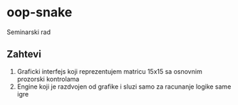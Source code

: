 # oop-snake
Seminarski rad

## Zahtevi
1. Graficki interfejs koji reprezentujem matricu 15x15 sa osnovnim prozorski kontrolama
2. Engine koji je razdvojen od grafike i sluzi samo za racunanje logike same igre
